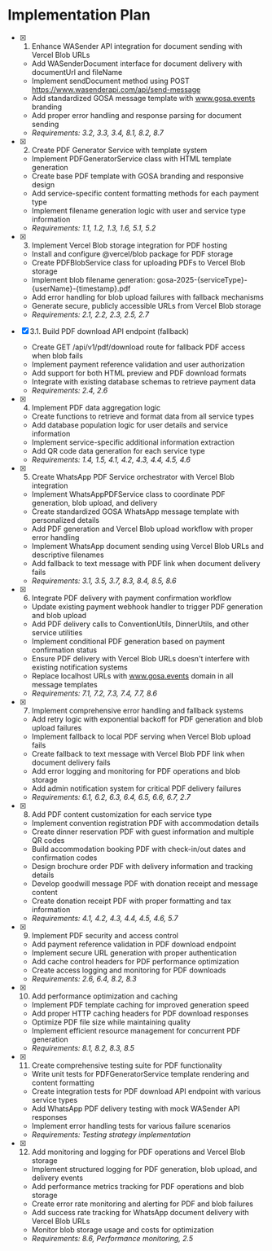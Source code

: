 # Implementation Plan

- [x] 1. Enhance WASender API integration for document sending with Vercel Blob URLs
  - Add WASenderDocument interface for document delivery with documentUrl and fileName
  - Implement sendDocument method using POST https://www.wasenderapi.com/api/send-message
  - Add standardized GOSA message template with www.gosa.events branding
  - Add proper error handling and response parsing for document sending
  - _Requirements: 3.2, 3.3, 3.4, 8.1, 8.2, 8.7_

- [x] 2. Create PDF Generator Service with template system
  - Implement PDFGeneratorService class with HTML template generation
  - Create base PDF template with GOSA branding and responsive design
  - Add service-specific content formatting methods for each payment type
  - Implement filename generation logic with user and service type information
  - _Requirements: 1.1, 1.2, 1.3, 1.6, 5.1, 5.2_

- [x] 3. Implement Vercel Blob storage integration for PDF hosting
  - Install and configure @vercel/blob package for PDF storage
  - Create PDFBlobService class for uploading PDFs to Vercel Blob storage
  - Implement blob filename generation: gosa-2025-{serviceType}-{userName}-{timestamp}.pdf
  - Add error handling for blob upload failures with fallback mechanisms
  - Generate secure, publicly accessible URLs from Vercel Blob storage
  - _Requirements: 2.1, 2.2, 2.3, 2.5, 2.7_

- [x] 3.1. Build PDF download API endpoint (fallback)
  - Create GET /api/v1/pdf/download route for fallback PDF access when blob fails
  - Implement payment reference validation and user authorization
  - Add support for both HTML preview and PDF download formats
  - Integrate with existing database schemas to retrieve payment data
  - _Requirements: 2.4, 2.6_

- [x] 4. Implement PDF data aggregation logic
  - Create functions to retrieve and format data from all service types
  - Add database population logic for user details and service information
  - Implement service-specific additional information extraction
  - Add QR code data generation for each service type
  - _Requirements: 1.4, 1.5, 4.1, 4.2, 4.3, 4.4, 4.5, 4.6_

- [x] 5. Create WhatsApp PDF Service orchestrator with Vercel Blob integration
  - Implement WhatsAppPDFService class to coordinate PDF generation, blob upload, and delivery
  - Create standardized GOSA WhatsApp message template with personalized details
  - Add PDF generation and Vercel Blob upload workflow with proper error handling
  - Implement WhatsApp document sending using Vercel Blob URLs and descriptive filenames
  - Add fallback to text message with PDF link when document delivery fails
  - _Requirements: 3.1, 3.5, 3.7, 8.3, 8.4, 8.5, 8.6_

- [x] 6. Integrate PDF delivery with payment confirmation workflow
  - Update existing payment webhook handler to trigger PDF generation and blob upload
  - Add PDF delivery calls to ConventionUtils, DinnerUtils, and other service utilities
  - Implement conditional PDF generation based on payment confirmation status
  - Ensure PDF delivery with Vercel Blob URLs doesn't interfere with existing notification systems
  - Replace localhost URLs with www.gosa.events domain in all message templates
  - _Requirements: 7.1, 7.2, 7.3, 7.4, 7.7, 8.6_

- [x] 7. Implement comprehensive error handling and fallback systems
  - Add retry logic with exponential backoff for PDF generation and blob upload failures
  - Implement fallback to local PDF serving when Vercel Blob upload fails
  - Create fallback to text message with Vercel Blob PDF link when document delivery fails
  - Add error logging and monitoring for PDF operations and blob storage
  - Add admin notification system for critical PDF delivery failures
  - _Requirements: 6.1, 6.2, 6.3, 6.4, 6.5, 6.6, 6.7, 2.7_

- [x] 8. Add PDF content customization for each service type
  - Implement convention registration PDF with accommodation details
  - Create dinner reservation PDF with guest information and multiple QR codes
  - Build accommodation booking PDF with check-in/out dates and confirmation codes
  - Design brochure order PDF with delivery information and tracking details
  - Develop goodwill message PDF with donation receipt and message content
  - Create donation receipt PDF with proper formatting and tax information
  - _Requirements: 4.1, 4.2, 4.3, 4.4, 4.5, 4.6, 5.7_

- [x] 9. Implement PDF security and access control
  - Add payment reference validation in PDF download endpoint
  - Implement secure URL generation with proper authentication
  - Add cache control headers for PDF performance optimization
  - Create access logging and monitoring for PDF downloads
  - _Requirements: 2.6, 6.4, 8.2, 8.3_

- [x] 10. Add performance optimization and caching
  - Implement PDF template caching for improved generation speed
  - Add proper HTTP caching headers for PDF download responses
  - Optimize PDF file size while maintaining quality
  - Implement efficient resource management for concurrent PDF generation
  - _Requirements: 8.1, 8.2, 8.3, 8.5_

- [x] 11. Create comprehensive testing suite for PDF functionality
  - Write unit tests for PDFGeneratorService template rendering and content formatting
  - Create integration tests for PDF download API endpoint with various service types
  - Add WhatsApp PDF delivery testing with mock WASender API responses
  - Implement error handling tests for various failure scenarios
  - _Requirements: Testing strategy implementation_

- [x] 12. Add monitoring and logging for PDF operations and Vercel Blob storage
  - Implement structured logging for PDF generation, blob upload, and delivery events
  - Add performance metrics tracking for PDF operations and blob storage
  - Create error rate monitoring and alerting for PDF and blob failures
  - Add success rate tracking for WhatsApp document delivery with Vercel Blob URLs
  - Monitor blob storage usage and costs for optimization
  - _Requirements: 8.6, Performance monitoring, 2.5_